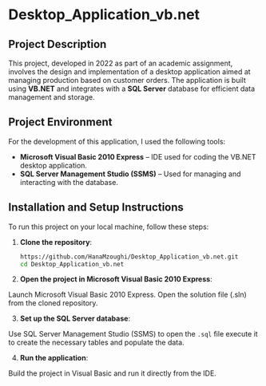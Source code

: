# Desktop_Application_vb.net

## Project Description
This project, developed in 2022 as part of an academic assignment, involves the design and implementation of a desktop application aimed at managing production based on customer orders. The application is built using **VB.NET** and integrates with a **SQL Server** database for efficient data management and storage.

## Project Environment

For the development of this application, I used the following tools:
- **Microsoft Visual Basic 2010 Express** – IDE used for coding the VB.NET desktop application.
- **SQL Server Management Studio (SSMS)** – Used for managing and interacting with the database.

## Installation and Setup Instructions

To run this project on your local machine, follow these steps:

1. **Clone the repository**:
   ```bash
   https://github.com/HanaMzoughi/Desktop_Application_vb.net.git
   cd Desktop_Application_vb.net

2. **Open the project in Microsoft Visual Basic 2010 Express**:

Launch Microsoft Visual Basic 2010 Express.
Open the solution file (.sln) from the cloned repository.

3. **Set up the SQL Server database**:

Use SQL Server Management Studio (SSMS) to open the `.sql` file execute it to create the necessary tables and populate the data.

4. **Run the application**:

Build the project in Visual Basic and run it directly from the IDE.
